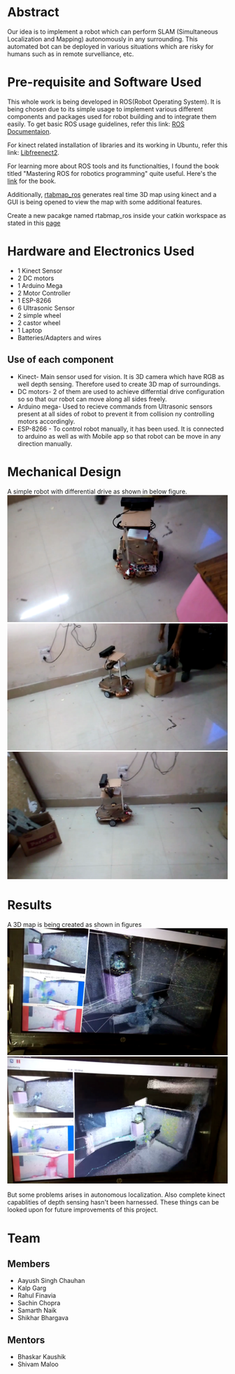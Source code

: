 # Abstract
Our idea is to implement a robot which can perform SLAM (Simultaneous Localization and Mapping) autonomously in any surrounding. This automated bot can be deployed in various situations which are risky for humans such as in remote survelliance, etc. 

# Pre-requisite and Software Used
This whole work is being developed in ROS(Robot Operating System). It is being chosen due to its simple usage to implement various different components and packages used for robot  building and to integrate them easily. To get basic ROS usage guidelines, refer this link: [ROS Documentaion](http://wiki.ros.org/).

For kinect related installation of libraries and its working in Ubuntu, refer this link: [Libfreenect2](https://github.com/OpenKinect/libfreenect2).

For learning more about ROS tools and its functionalties, I found the book titled "Mastering ROS for robotics programming" quite useful. Here's the [link](https://github.com/qboticslabs/mastering_ros) for the book.

Additionally, [rtabmap_ros](http://wiki.ros.org/rtabmap_ros/Tutorials/HandHeldMapping) generates real time 3D map using kinect and a GUI is being opened to view the map with some additional features.

Create a new pacakge named rtabmap_ros inside your catkin workspace as stated in this [page](https://github.com/introlab/rtabmap_ros)

# Hardware and Electronics Used
* 1 Kinect Sensor
* 2 DC motors
* 1 Arduino Mega
* 2 Motor Controller
* 1 ESP-8266
* 6 Ultrasonic Sensor
* 2 simple wheel
* 2 castor wheel
* 1 Laptop
* Batteries/Adapters and wires

## Use of each component
* Kinect- Main sensor used for vision. It is 3D camera which have RGB as well depth sensing. Therefore used to create 3D map of surroundings.
* DC motors- 2 of them are used to achieve differntial drive configuration so so that our robot can move along all sides freely. 
* Arduino mega- Used to recieve commands from Ultrasonic sensors present at all sides of robot to prevent it from collision ny controlling motors accordingly.
* ESP-8266 - To control robot manually, it has been used. It is connected to arduino as well as with Mobile app so that robot can be move in any direction manually.

# Mechanical Design
A simple robot with differential drive as shown in below figure.
![alt text](/images/mech1.png)
![alt text](/images/mech2.png)
![alt text](/images/mech3.png)

# Results 
A 3D map is being created as shown in figures
![alt text](/images/implement1.png)
![alt text](/images/implement2.png)

But some problems arises in autonomous localization. Also complete kinect capablities of depth sensing hasn't been harnessed. These things can be looked upon for future improvements of this project.

# Team
## Members
* Aayush Singh Chauhan
* Kalp Garg
* Rahul Finavia
* Sachin Chopra
* Samarth Naik
* Shikhar Bhargava

## Mentors
* Bhaskar Kaushik
* Shivam Maloo

